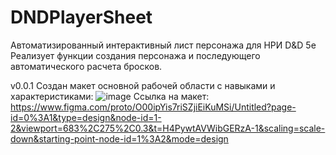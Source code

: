 # DNDPlayerSheet
Автоматизированный интерактивный лист персонажа для НРИ D&amp;D 5e
Реализует функции создания персонажа и последующего автоматического расчета бросков.

v0.0.1 Создан макет основной рабочей области с навыками и характеристиками:
![image](https://github.com/Hutass/DNDPlayerSheet/assets/73710554/7e4ffbf6-a5fb-43a2-8b7e-34cae07a1e86)
Ссылка на макет: 
https://www.figma.com/proto/O00ipYis7riSZjiEiKuMSi/Untitled?page-id=0%3A1&type=design&node-id=1-2&viewport=683%2C275%2C0.3&t=H4PywtAVWibGERzA-1&scaling=scale-down&starting-point-node-id=1%3A2&mode=design

